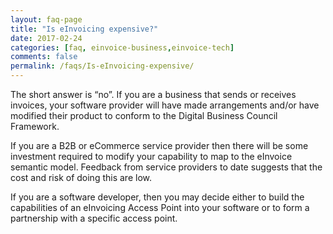 ```yaml
---
layout: faq-page
title: "Is eInvoicing expensive?"
date: 2017-02-24
categories: [faq, einvoice-business,einvoice-tech]
comments: false
permalink: /faqs/Is-eInvoicing-expensive/
---
```

The short answer is “no”.
If you are a business that sends or receives invoices, your software provider will have made arrangements and/or have modified their product to conform to the Digital Business Council Framework.

If you are a B2B or eCommerce service provider then there will be some investment required to modify your capability to map to the eInvoice semantic model. Feedback from service providers to date suggests that the cost and risk of doing this are low.

If you are a software developer, then you may decide either to build the capabilities of an eInvoicing Access Point into your software or to form a partnership with a specific access point.
